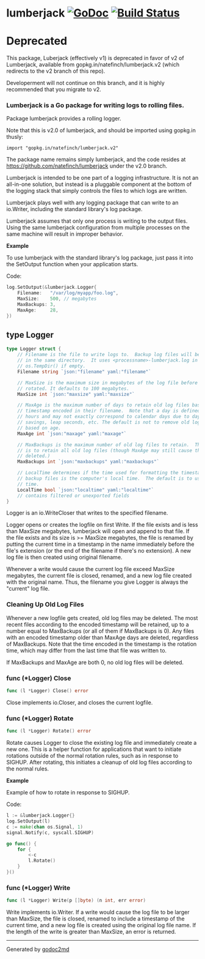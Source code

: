 # lumberjack  [![GoDoc](https://godoc.org/github.com/natefinch/lumberjack?status.png)](https://godoc.org/github.com/natefinch/lumberjack) [![Build Status](https://travis-ci.org/natefinch/lumberjack.png)](https://travis-ci.org/natefinch/lumberjack)

# Deprecated

This package, Luberjack (effectively v1) is deprecated in favor of v2 of Lumberjack, available from gopkg.in/natefinch/lumberjack.v2 (which redirects to the v2 branch of this repo).

Developerment will not continue on this branch, and it is highly recommended that you migrate to v2.

### Lumberjack is a Go package for writing logs to rolling files.

Package lumberjack provides a rolling logger.

Note that this is v2.0 of lumberjack, and should be imported using gopkg.in
thusly:

    import "gopkg.in/natefinch/lumberjack.v2"

The package name remains simply lumberjack, and the code resides at
https://github.com/natefinch/lumberjack under the v2.0 branch.

Lumberjack is intended to be one part of a logging infrastructure.
It is not an all-in-one solution, but instead is a pluggable
component at the bottom of the logging stack that simply controls the files
to which logs are written.

Lumberjack plays well with any logging package that can write to an
io.Writer, including the standard library's log package.

Lumberjack assumes that only one process is writing to the output files.
Using the same lumberjack configuration from multiple processes on the same
machine will result in improper behavior.


**Example**

To use lumberjack with the standard library's log package, just pass it into the SetOutput function when your application starts.

Code:

```go
log.SetOutput(&lumberjack.Logger{
    Filename:   "/var/log/myapp/foo.log",
    MaxSize:    500, // megabytes
    MaxBackups: 3,
    MaxAge:     28,
})
```



## type Logger
``` go
type Logger struct {
    // Filename is the file to write logs to.  Backup log files will be retained
    // in the same directory.  It uses <processname>-lumberjack.log in
    // os.TempDir() if empty.
    Filename string `json:"filename" yaml:"filename"`

    // MaxSize is the maximum size in megabytes of the log file before it gets
    // rotated. It defaults to 100 megabytes.
    MaxSize int `json:"maxsize" yaml:"maxsize"`

    // MaxAge is the maximum number of days to retain old log files based on the
    // timestamp encoded in their filename.  Note that a day is defined as 24
    // hours and may not exactly correspond to calendar days due to daylight
    // savings, leap seconds, etc. The default is not to remove old log files
    // based on age.
    MaxAge int `json:"maxage" yaml:"maxage"`

    // MaxBackups is the maximum number of old log files to retain.  The default
    // is to retain all old log files (though MaxAge may still cause them to get
    // deleted.)
    MaxBackups int `json:"maxbackups" yaml:"maxbackups"`

    // LocalTime determines if the time used for formatting the timestamps in
    // backup files is the computer's local time.  The default is to use UTC
    // time.
    LocalTime bool `json:"localtime" yaml:"localtime"`
    // contains filtered or unexported fields
}
```
Logger is an io.WriteCloser that writes to the specified filename.

Logger opens or creates the logfile on first Write.  If the file exists and
is less than MaxSize megabytes, lumberjack will open and append to that file.
If the file exists and its size is >= MaxSize megabytes, the file is renamed
by putting the current time in a timestamp in the name immediately before the
file's extension (or the end of the filename if there's no extension). A new
log file is then created using original filename.

Whenever a write would cause the current log file exceed MaxSize megabytes,
the current file is closed, renamed, and a new log file created with the
original name. Thus, the filename you give Logger is always the "current" log
file.

### Cleaning Up Old Log Files
Whenever a new logfile gets created, old log files may be deleted.  The most
recent files according to the encoded timestamp will be retained, up to a
number equal to MaxBackups (or all of them if MaxBackups is 0).  Any files
with an encoded timestamp older than MaxAge days are deleted, regardless of
MaxBackups.  Note that the time encoded in the timestamp is the rotation
time, which may differ from the last time that file was written to.

If MaxBackups and MaxAge are both 0, no old log files will be deleted.











### func (\*Logger) Close
``` go
func (l *Logger) Close() error
```
Close implements io.Closer, and closes the current logfile.



### func (\*Logger) Rotate
``` go
func (l *Logger) Rotate() error
```
Rotate causes Logger to close the existing log file and immediately create a
new one.  This is a helper function for applications that want to initiate
rotations outside of the normal rotation rules, such as in response to
SIGHUP.  After rotating, this initiates a cleanup of old log files according
to the normal rules.

**Example**

Example of how to rotate in response to SIGHUP.

Code:

```go
l := &lumberjack.Logger{}
log.SetOutput(l)
c := make(chan os.Signal, 1)
signal.Notify(c, syscall.SIGHUP)

go func() {
    for {
        <-c
        l.Rotate()
    }
}()
```

### func (\*Logger) Write
``` go
func (l *Logger) Write(p []byte) (n int, err error)
```
Write implements io.Writer.  If a write would cause the log file to be larger
than MaxSize, the file is closed, renamed to include a timestamp of the
current time, and a new log file is created using the original log file name.
If the length of the write is greater than MaxSize, an error is returned.









- - -
Generated by [godoc2md](http://godoc.org/github.com/davecheney/godoc2md)

